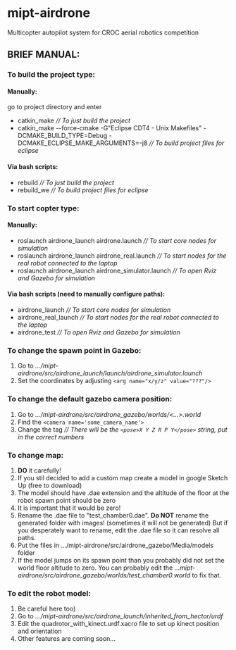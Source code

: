 mipt-airdrone
=============

Multicopter autopilot system for CROC aerial robotics competition

## BRIEF MANUAL:

### To build the project type:
#### Manually:
 go to project directory and enter
 - catkin_make                                          *// To just build the project*
 - catkin_make --force-cmake -G"Eclipse CDT4 - Unix Makefiles" -DCMAKE_BUILD_TYPE=Debug -DCMAKE_ECLIPSE_MAKE_ARGUMENTS=-j8 *// To build project files for eclipse*

#### Via bash scripts:
 - rebuild                                              *// To just build the project*
 - rebuild_we                                           *// To build project files for eclipse*

### To start copter type:
#### Manually:
 - roslaunch airdrone_launch airdrone.launch            *// To start core nodes for simulation*
 - roslaunch airdrone_launch airdrone_real.launch       *// To start nodes for the real robot connected to the laptop*
 - roslaunch airdrone_launch airdrone_simulator.launch  *// To open Rviz and Gazebo for simulation*

#### Via bash scripts (need to manually configure paths):
 - airdrone_launch                                      *// To start core nodes for simulation*
 - airdrone_real_launch                                 *// To start nodes for the real robot connected to the laptop*
 - airdrone_test                                        *// To open Rviz and Gazebo for simulation*

### To change the spawn point in Gazebo:
 1. Go to *.../mipt-airdrone/src/airdrone_launch/launch/airdrone_simulator.launch*
 2. Set the coordinates by adjusting `<arg name="x/y/z" value="???"/>`

### To change the default gazebo camera position:
 1. Go to *.../mipt-airdrone/src/airdrone_gazebo/worlds/<...>.world*
 2. Find the `<camera name='some_camera_name'>`
 3. Change the <pose> tag 				*// There will be the `<pose>X Y Z R P Y</pose>` string, put in the correct numbers*

### To change map:
 1. **DO** it carefully!
 2. If you stil decided to add a custom map create a model in google Sketch Up (free to download)
 3. The model should have .dae extension and the altitude of the floor at the robot spawn point should be zero
 4. It is important that it would be zero!
 5. Rename the .dae file to "test_chamber0.dae". **Do NOT** rename the generated folder with images! (sometimes it will not be generated) But if you desperately want to rename, edit the .dae file so it can resolve all paths.
 6. Put the files in .../mipt-airdrone/src/airdrone_gazebo/Media/models folder
 7. If the model jumps on its spawn point than you probably did not set the world floor altitude to zero. You can probably edit the *...mipt-airdrone/src/airdrone_gazebo/worlds/test_chamber0.world* to fix that.

### To edit the robot model:
 1. Be careful here too)
 2. Go to *.../mipt-airdrone/src/airdrone_launch/inherited_from_hector/urdf*
 3. Edit the quadrotor_with_kinect.urdf.xacro file to set up kinect position and orientation
 4. Other features are coming soon...


